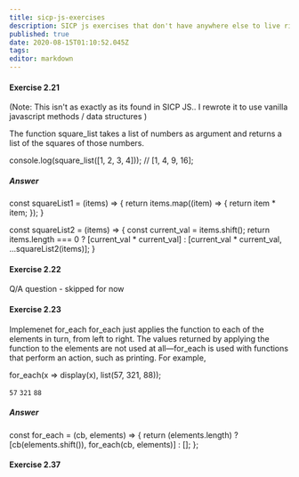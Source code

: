 ```yaml
---
title: sicp-js-exercises
description: SICP js exercises that don't have anywhere else to live right now
published: true
date: 2020-08-15T01:10:52.045Z
tags: 
editor: markdown
---
```


#### Exercise 2.21
(Note: This isn't as exactly as its found in SICP JS.. I rewrote it to use vanilla javascript methods / data structures )

The function square_list takes a list of numbers as argument and returns a list of the squares of those numbers.

console.log(square_list([1, 2, 3, 4]));
// [1, 4, 9, 16];

##### Answer
const squareList1 = (items) => {
    return items.map((item) => {
        return item * item;
    });
}

const squareList2 = (items) => {
    const current_val = items.shift();
    return items.length === 0 ?
        [current_val * current_val] :
        [current_val * current_val, ...squareList2(items)];
}

#### Exercise 2.22
Q/A question - skipped for now
#### Exercise 2.23
Implemenet for_each
for_each just applies the function to each of the elements in turn, from left to right. The values returned by applying the function to the elements are not used at all—for_each is used with functions that perform an action, such as printing. For example,

for_each(x => display(x), 
         list(57, 321, 88));
         
`57`
`321`
`88`

##### Answer

const for_each = (cb, elements) => {
    return (elements.length) ? [cb(elements.shift()), for_each(cb, elements)] : [];
};

#### Exercise 2.37


